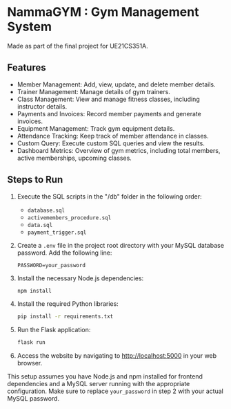 # NammaGYM : Gym Management System

Made as part of the final project for UE21CS351A.

## Features

- Member Management: Add, view, update, and delete member details.
- Trainer Management: Manage details of gym trainers.
- Class Management: View and manage fitness classes, including instructor details.
- Payments and Invoices: Record member payments and generate invoices.
- Equipment Management: Track gym equipment details.
- Attendance Tracking: Keep track of member attendance in classes.
- Custom Query: Execute custom SQL queries and view the results.
- Dashboard Metrics: Overview of gym metrics, including total members, active memberships, upcoming classes.


## Steps to Run

1. Execute the SQL scripts in the "/db" folder in the following order:
    - `database.sql`
    - `activemembers_procedure.sql`
    - `data.sql`
    - `payment_trigger.sql`

2. Create a `.env` file in the project root directory with your MySQL database password. Add the following line:
    ```
    PASSWORD=your_password
    ```

3. Install the necessary Node.js dependencies:
    ```bash
    npm install
    ```

4. Install the required Python libraries:
    ```bash
    pip install -r requirements.txt
    ```

5. Run the Flask application:
    ```bash
    flask run
    ```

6. Access the website by navigating to [http://localhost:5000](http://localhost:5000) in your web browser.

This setup assumes you have Node.js and npm installed for frontend dependencies and a MySQL server running with the appropriate configuration. Make sure to replace `your_password` in step 2 with your actual MySQL password.
